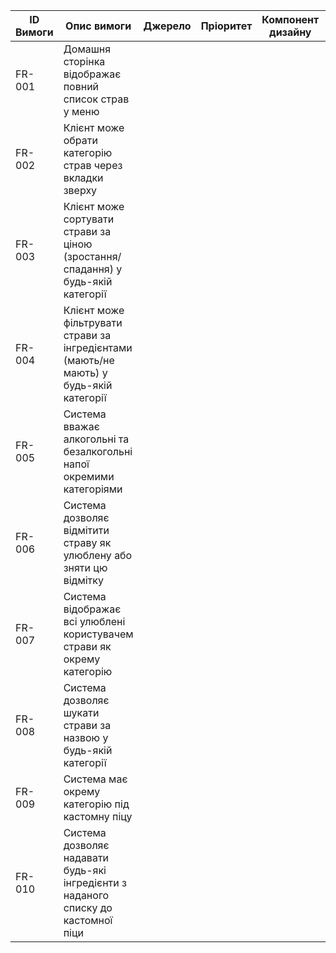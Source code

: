 
|ID Вимоги|Опис вимоги|Джерело|Пріоритет|Компонент дизайну|Тестовий випадок|Статус|
|---------|-----------|-------|---------|-----------------|----------------|------|
|FR-001|Домашня сторінка відображає повний список страв у меню||||||
|FR-002|Клієнт може обрати категорію страв через вкладки зверху||||||
|FR-003|Клієнт може сортувати страви за ціною (зростання/спадання) у будь-якій категорії||||||
|FR-004|Клієнт може фільтрувати страви за інгредієнтами (мають/не мають) у будь-якій категорії||||||
|FR-005|Система вважає алкогольні та безалкогольні напої окремими категоріями||||||
|FR-006|Система дозволяє відмітити страву як улюблену або зняти цю відмітку||||||
|FR-007|Система відображає всі улюблені користувачем страви як окрему категорію||||||
|FR-008|Система дозволяє шукати страви за назвою у будь-якій категорії||||||
|FR-009|Система має окрему категорію під кастомну піцу||||||
|FR-010|Система дозволяє надавати будь-які інгредієнти з наданого списку до кастомної піци||||||

